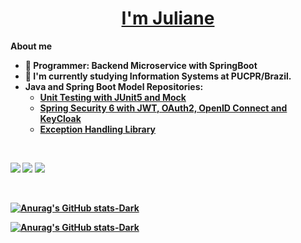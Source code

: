 <h1 align="center"><a href="https://github.com/JulianeMaran32"><b> I'm Juliane <b></a></h1>  

**About me**    
    
- :office: Programmer: Backend Microservice with SpringBoot   
- :school: I'm currently studying Information Systems at PUCPR/Brazil. 
- Java and Spring Boot Model Repositories: <br>
  - [Unit Testing with JUnit5 and Mock](https://github.com/JulianeMaran32/unit-testing) <br>
  - [Spring Security 6 with JWT, OAuth2, OpenID Connect and KeyCloak](https://github.com/JulianeMaran32/spring-security) <br>
  - [Exception Handling Library](https://github.com/JulianeMaran32/my-libs) <br>

<br>
    
[![](https://img.shields.io/badge/Gmail-D14836?style=for-the-badge&logo=gmail&logoColor=white)](julianemaran@gamil.com)
[![](https://img.shields.io/badge/LinkedIn-0077B5?style=for-the-badge&logo=linkedin&logoColor=white)](https://www.linkedin.com/in/juliane-maran-168b73133)
[![](https://img.shields.io/badge/GitHub-100000?style=for-the-badge&logo=github&logoColor=white)](https://github.com/JulianeMaran32)

<br>
    
[![Anurag's GitHub stats-Dark](https://github-readme-stats.vercel.app/api?username=JulianeMaran32&show_icons=true&theme=synthwave#gh-dark-mode-only)](https://github.com/anuraghazra/github-readme-stats#gh-dark-mode-only)  

[![Anurag's GitHub stats-Dark](https://github-readme-stats.vercel.app/api/top-langs/?username=JulianeMaran32&layout=compact&theme=synthwave&hide_border=true)](https://github.com/anuraghazra/github-readme-stats#gh-dark-mode-only)    

    

